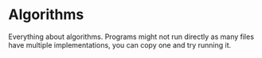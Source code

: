 # Algorithms
Everything about algorithms.
Programs might not run directly as many files have multiple implementations, you can copy one and try running it.
